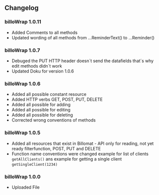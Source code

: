 ## Changelog

### billoWrap 1.0.11

* Added Comments to all methods
* Updated wording of all methods from ...ReminderText() to ...Reminder()

### billoWrap 1.0.7

* Debuged the PUT HTTP header doesn´t send the datafields that´s why edit methods didn´t work
* Updated Doku for version 1.0.6

### billoWrap 1.0.6

* Added all possible constant resource
* Added HTTP verbs GET, POST, PUT, DELETE
* Added all possible for adding
* Added all possible for editing
* Added all possible for deleting
* Corrected wrong conventions of methods

### billoWrap 1.0.5

* Added all resources that exist in Billomat - API only for reading, not yet ready filterfunction, POST, PUT and DELETE
* Function name conventions were changed example for list of clients `getAllClients()` ans example for getting a single client `getSingleClient(1234)`

### billoWrap 1.0.0

* Uploaded File
